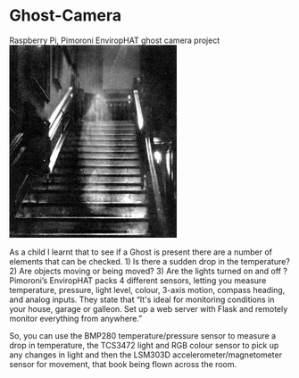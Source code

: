 # Ghost-Camera
Raspberry Pi, Pimoroni EnviropHAT ghost camera project
![](images/Brown_lady.jpg)

As a child I learnt that to see if  a Ghost is present there are a number of elements that can be checked. 1) Is there a sudden drop in the temperature? 2) Are objects moving or being moved? 3) Are the lights turned on and off ? 
​
Pimoroni’s EnviropHAT packs 4 different sensors, letting you measure temperature, pressure, light level, colour, 3-axis motion, compass heading, and analog inputs. They state that “It's ideal for monitoring conditions in your house, garage or galleon. Set up a web server with Flask and remotely monitor everything from anywhere.”

So, you can use the BMP280 temperature/pressure sensor to measure a drop in temperature, the TCS3472 light and RGB colour sensor to pick up any changes in light and then the LSM303D accelerometer/magnetometer sensor for movement, that book being flown across the room.
